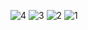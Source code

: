 ![4](https://github.com/user-attachments/assets/76c5bff2-a246-4d81-859c-006110d6b135)
![3](https://github.com/user-attachments/assets/2d2897ac-eb46-459d-b190-16d8b086ab48)
![2](https://github.com/user-attachments/assets/f121038d-50a7-4de9-9e2c-110c28763937)
![1](https://github.com/user-attachments/assets/9e5400e1-1575-4b18-a981-282c93bd30e6)
